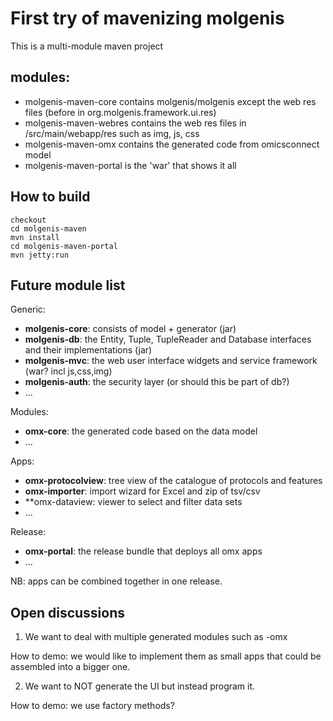 # First try of mavenizing molgenis

This is a multi-module maven project

## modules:

* molgenis-maven-core contains molgenis/molgenis except the web res files (before in org.molgenis.framework.ui.res)
* molgenis-maven-webres contains the web res files in /src/main/webapp/res such as img, js, css
* molgenis-maven-omx contains the generated code from omicsconnect model
* molgenis-maven-portal is the 'war' that shows it all

## How to build

    checkout
    cd molgenis-maven
    mvn install
    cd molgenis-maven-portal
    mvn jetty:run

## Future module list

Generic:
* **molgenis-core**: consists of model + generator (jar)
* **molgenis-db**: the Entity, Tuple, TupleReader and Database interfaces and their implementations (jar)
* **molgenis-mvc**: the web user interface widgets and service framework (war? incl js,css,img)
* **molgenis-auth**: the security layer (or should this be part of db?)
* ...

Modules:
* **omx-core**: the generated code based on the data model
* ...

Apps:
* **omx-protocolview**: tree view of the catalogue of protocols and features
* **omx-importer**: import wizard for Excel and zip of tsv/csv
* **omx-dataview: viewer to select and filter data sets
* ...

Release:
* **omx-portal**: the release bundle that deploys all omx apps
* ...

NB: apps can be combined together in one release.

## Open discussions

1. We want to deal with multiple generated modules such as -omx

How to demo: we would like to implement them as small apps that could be assembled into a bigger one.

2. We want to NOT generate the UI but instead program it.

How to demo: we use factory methods?


